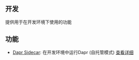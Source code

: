 ## 开发

提供用于在开发环境下使用的功能

## 功能

* [Dapr Sidecar](https://nuget.org/packages/Masa.Contrib.Development.DaprStarter.AspNetCore): 在开发环境中运行Dapr (自托管模式) [查看详细](/framework/building-blocks/development/dapr-sidecar)